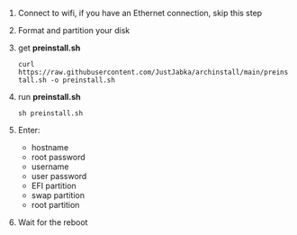 1. Connect to wifi, if you have an Ethernet connection, skip this step
2. Format and partition your disk
3. get **preinstall.sh**

    ```curl https://raw.githubusercontent.com/JustJabka/archinstall/main/preinstall.sh -o preinstall.sh```

4. run **preinstall.sh**

   ```sh preinstall.sh```

6. Enter:
    - hostname
    - root password
    - username
    - user password
    - EFI partition
    - swap partition
    - root partition

7. Wait for the reboot
